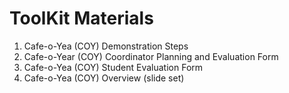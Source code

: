# ToolKit Materials

1. Cafe-o-Yea (COY) Demonstration Steps 
2. Cafe-o-Year (COY) Coordinator Planning and Evaluation Form
3. Cafe-o-Yea (COY) Student Evaluation Form
4. Cafe-o-Yea (COY) Overview (slide set) 

